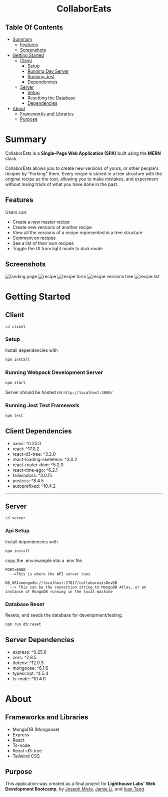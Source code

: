 <h1 align="center">CollaborEats</h1>

## Table Of Contents

- [Summary](#summary)
  - [Features](#features)
  - [Screenshots](#screenshots)
- [Getting Started](#getting-started)
  - [Client](#client)
    - [Setup](#setup)
    - [Running Dev Server](#running-webpack-development-server)
    - [Running Jest](#running-jest-test-framework)
    - [Dependencies](#client-dependencies)
  - [Server](#server)
    - [Setup](#api-setup)
    - [Resetting the Database](#database-reset)
    - [Dependencies](#server-dependencies)
- [About](#about)
  - [Frameworks and Libraries](#frameworks-and-libraries)
  - [Purpose](#purpose)

# Summary

CollaborEats is a **Single-Page Web Application (SPA)** built using the **MERN** stack.

CollaborEats allows you to create new versions of yours, or other people's recipes by "Forking" them. Every recipe is stored in a tree structure with the original recipe as the root, allowing you to make mistakes, and experiment without losing track of what you have done in the past.

## Features

Users can:

- Create a new master recipe
- Create new versions of another recipe
- View all the versions of a recipe represented in a tree structure
- Comment on recipes
- See a list of their own recipes
- Toggle the UI from light mode to dark mode

## Screenshots

![landing page](./screenshots/landing_page.png)
![recipe](./screenshots/recipe.png)
![recipe form](./screenshots/recipe_form.png)
![recipe versions tree](./screenshots/recipe_tree.png)
![recipe list](./screenshots/recipe_list.png)

# Getting Started

## **Client**

```sh
cd client
```

### Setup

Install dependencies with

```sh
npm install
```

### Running Webpack Development Server

```sh
npm start
```

Server should be hosted on `http://localhost:3000/`

### Running Jest Test Framework

```sh
npm test
```

## Client Dependencies

- axios: ^0.25.0
- react: ^17.0.2
- react-d3-tree: ^3.2.0
- react-loading-skeleteon: ^3.0.2
- react-router-dom: ^5.2.0
- react-time-ago: ^6.2.1
- tailwindcss: ^3.0.15
- postcss: ^8.4.5
- autoprefixed: ^10.4.2

---

## **Server**

```sh
cd server
```

### Api Setup

Install dependencies with

```sh
npm install
```

copy the .env.example into a .env file

```env
PORT=8080
  -->This is where the API server runs

DB_URI=mongodb://localhost:27017/collaboreatsDevDB
  --> This can be the connection string to MongoDB Atlas, or an instance of MongoDB running in the local machine
```

### Database Reset

Resets, and seeds the database for development/testing.

```sh
npm run db:reset
```

## Server Dependencies

- express: ^0.25.0
- cors: ^2.8.5
- dotenv: ^12.0.3
- mongoose: ^6.1.6
- typescript: ^4.5.4
- ts-node: ^10.4.0

# About

## Frameworks and Libraries

- MongoDB (Mongoose)
- Express
- React
- Ts-node
- React-d3-tree
- Tailwind CSS

## Purpose

This application was created as a final project for **Lighthouse Labs' Web Development Bootcamp**, by [Joseph Micla](https://github.com/JoeMics), [Jamie Li](https://github.com/LiJamie1), and [Ivan Tang](https://github.com/tangivan)
